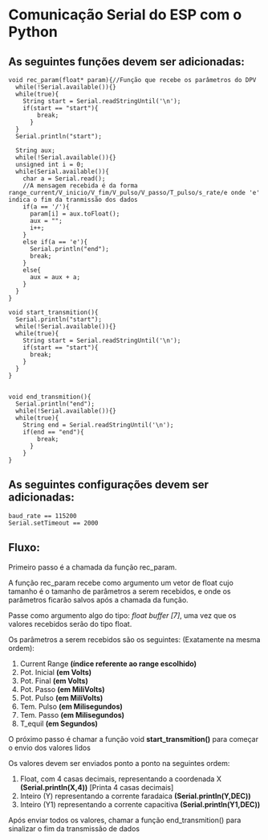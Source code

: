 # Comunicação Serial do ESP com o Python

## As seguintes funções devem ser adicionadas:
	void rec_param(float* param){//Função que recebe os parâmetros do DPV
	  while(!Serial.available()){}
	  while(true){
	    String start = Serial.readStringUntil('\n');
	    if(start == "start"){
	        break;
	      }
	  }
	  Serial.println("start");
	  
	  String aux;
	  while(!Serial.available()){}
	  unsigned int i = 0;
	  while(Serial.available()){
	    char a = Serial.read();
	    //A mensagem recebida é da forma range_current/V_inicio/V_fim/V_pulso/V_passo/T_pulso/s_rate/e onde 'e' indica o fim da tranmissão dos dados
	    if(a == '/'){
	      param[i] = aux.toFloat();
	      aux = ""; 
	      i++;
	    }
	    else if(a == 'e'){
	      Serial.println("end");
	      break;
	    }
	    else{
	      aux = aux + a;
	    }
	  }  
	}

	void start_transmition(){
	  Serial.println("start");
	  while(!Serial.available()){}
	  while(true){
	    String start = Serial.readStringUntil('\n');
	    if(start == "start"){
	      break;
	    }
	  }
	}


	void end_transmition(){
	  Serial.println("end");
	  while(!Serial.available()){}
	  while(true){
	    String end = Serial.readStringUntil('\n');
	    if(end == "end"){
	        break;
	      }
	    }
	}

## As seguintes configurações devem ser adicionadas:
	baud_rate == 115200
	Serial.setTimeout == 2000 

## Fluxo:

Primeiro passo é a chamada da função rec_param.

A função rec_param recebe como argumento um vetor de float cujo tamanho é o tamanho de parâmetros a serem recebidos,
e onde os parâmetros ficarão salvos após a chamada da função.

Passe como argumento algo do tipo: *float buffer [7]*, uma vez que os valores recebidos serão do tipo float.

Os parâmetros a serem recebidos são os seguintes: (Exatamente na mesma ordem):

1. Current Range	**(índice referente ao range escolhido)**
2. Pot. Inicial 	**(em Volts)**
3. Pot. Final		**(em Volts)**
4. Pot. Passo		**(em MiliVolts)**
5. Pot. Pulso		**(em MiliVolts)**
6. Tem. Pulso		**(em Milisegundos)**
7. Tem. Passo		**(em Milisegundos)**
8. T_equil 			**(em Segundos)**

O próximo passo é chamar a função void **start_transmition()** para começar o envio dos valores lidos 

Os valores devem ser enviados ponto a ponto na seguintes ordem:

1. Float, com 4 casas decimais, representando a coordenada X 	**(Serial.println(X,4))** [Printa 4 casas decimais]
2. Inteiro (Y) representando a corrente faradaica 				**(Serial.println(Y,DEC))**
3. Inteiro (Y1) representando a corrente capacitiva 			**(Serial.println(Y1,DEC))**

Após enviar todos os valores, chamar a função end_transmition() para sinalizar o fim da transmissão de dados